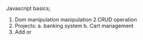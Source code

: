 Javascript basics;
1. Dom manipulation
manipulation
2.CRUD operation
3. Projects:
   a. banking system
   b. Cart management
4. Add or 